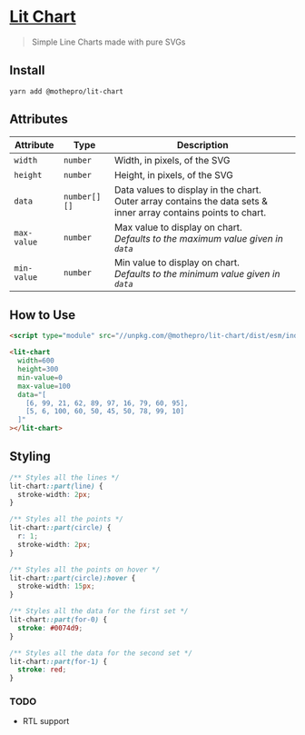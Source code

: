 # [Lit Chart](//mothepro.github.io/lit-chart)

> Simple Line Charts made with pure SVGs

## Install

`yarn add @mothepro/lit-chart`

## Attributes

Attribute | Type | Description
----------|------|------------
`width` | `number` | Width, in pixels, of the SVG
`height` | `number` | Height, in pixels, of the SVG
`data` | `number[][]` | Data values to display in the chart.<br/> Outer array contains the data sets & inner array contains points to chart.
`max-value` | `number` | Max value to display on chart.<br/> *Defaults to the maximum value given in `data`*
`min-value` | `number` | Min value to display on chart.<br/> *Defaults to the minimum value given in `data`*

## How to Use

```html
<script type="module" src="//unpkg.com/@mothepro/lit-chart/dist/esm/index.js"></script>

<lit-chart 
  width=600
  height=300
  min-value=0
  max-value=100
  data="[
    [6, 99, 21, 62, 89, 97, 16, 79, 60, 95],
    [5, 6, 100, 60, 50, 45, 50, 78, 99, 10]
  ]"
></lit-chart>
```

## Styling

```css
/** Styles all the lines */
lit-chart::part(line) {
  stroke-width: 2px;
}

/** Styles all the points */
lit-chart::part(circle) {
  r: 1;
  stroke-width: 2px;
}

/** Styles all the points on hover */
lit-chart::part(circle):hover {
  stroke-width: 15px;
}

/** Styles all the data for the first set */
lit-chart::part(for-0) {
  stroke: #0074d9;
}

/** Styles all the data for the second set */
lit-chart::part(for-1) {
  stroke: red;
}
```

### TODO

+ RTL support
